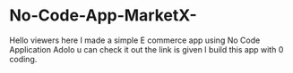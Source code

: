 # No-Code-App-MarketX-
Hello viewers here I made a simple E commerce app using No Code Application Adolo u can check it out the link is given I build this app with 0 coding.